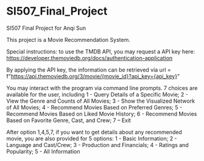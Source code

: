 # SI507_Final_Project
SI507 Final Project for Anqi Sun

This project is a Movie Recommendation System.

Special instructions: to use the TMDB API, you may request a API key here: https://developer.themoviedb.org/docs/authentication-application

By applying the API key, the information can be retrieved via url = f"https://api.themoviedb.org/3/movie/{movie_id}?api_key={api_key}"

You may interact with the program via command line prompts. 7 choices are available for the user, including 1 - Query Details of a Specific Movie; 2 - View the Genre and Counts of All Movies; 3 - Show the Visualized Network of All Movies; 4 - Recommend Movies Based on Preferred Genres; 5 - Recommend Movies Based on Liked Movie History; 6 - Recommend Movies Based on Favorite Genre, Cast, and Crew; 7 – Exit

After option 1,4,5,7, if you want to get details about any recommended movie, you are also provided for 5 options: 1 - Basic Information; 2 - Language and Cast/Crew; 3 - Production and Financials; 4 - Ratings and Popularity; 5 - All Information






